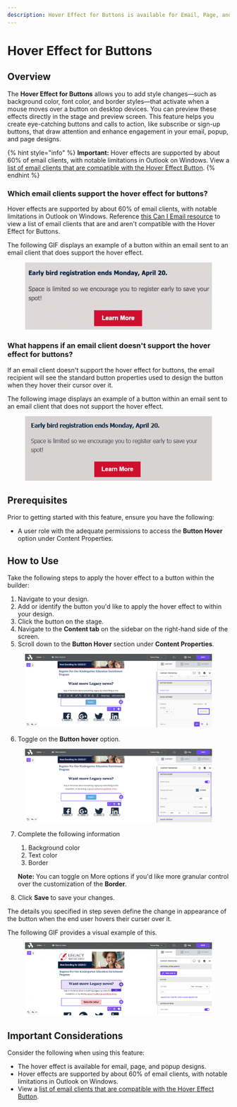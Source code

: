 ```yaml
---
description: Hover Effect for Buttons is available for Email, Page, and Popup builders.
---
```


# Hover Effect for Buttons

## **Overview**

The **Hover Effect for Buttons** allows you to add style changes—such as background color, font color, and border styles—that activate when a mouse moves over a button on desktop devices. You can preview these effects directly in the stage and preview screen. This feature helps you create eye-catching buttons and calls to action, like subscribe or sign-up buttons, that draw attention and enhance engagement in your email, popup, and page designs.

{% hint style="info" %}
**Important:** Hover effects are supported by about 60% of email clients, with notable limitations in Outlook on Windows. View a [list of email clients that are compatible with the Hover Effect Button](https://www.caniemail.com/features/css-pseudo-class-hover/).
{% endhint %}

### Which email clients support the hover effect for buttons?&#x20;

Hover effects are supported by about 60% of email clients, with notable limitations in Outlook on Windows. Reference [this Can I Email resource](https://www.caniemail.com/features/css-pseudo-class-hover/) to view a list of email clients that are and aren't compatible with the Hover Effect for Buttons.

The following GIF displays an example of a button within an email sent to an email client that does support the hover effect.

<figure><img src=".gitbook/assets/CleanShot 2024-11-26 at 11.46.36.gif" alt=""><figcaption></figcaption></figure>

### What happens if an email client doesn't support the hover effect for buttons?

If an email client doesn't support the hover effect for buttons, the email recipient will see the standard button properties used to design the button when they hover their cursor over it.

The following image displays an example of a button within an email sent to an email client that does not support the hover effect.

<figure><img src=".gitbook/assets/CleanShot 2024-11-26 at 11.47.41.png" alt=""><figcaption></figcaption></figure>

## **Prerequisites**

Prior to getting started with this feature, ensure you have the following:

* A user role with the adequate permissions to access the **Button Hover** option under Content Properties.

## **How to Use**

Take the following steps to apply the hover effect to a button within the builder:

1. Navigate to your design.
2. Add or identify the button you'd like to apply the hover effect to within your design.
3. Click the button on the stage.
4. Navigate to the **Content tab** on the sidebar on the right-hand side of the screen.
5. Scroll down to the **Button Hover** section under **Content Properties**.

<figure><img src=".gitbook/assets/CleanShot 2024-11-18 at 18.43.31@2x.png" alt=""><figcaption></figcaption></figure>

6. Toggle on the **Button hover** option.

<figure><img src=".gitbook/assets/CleanShot 2024-11-18 at 18.44.42@2x.png" alt=""><figcaption></figcaption></figure>

7.  Complete the following information

    1. Background color
    2. Text color
    3. Border

    **Note:** You can toggle on More options if you'd like more granular control over the customization of the **Border**.
8. Click **Save** to save your changes.

The details you specified in step seven define the change in appearance of the button when the end user hovers their curser over it.

The following GIF provides a visual example of this.

<figure><img src=".gitbook/assets/CleanShot 2024-11-18 at 18.56.30.gif" alt=""><figcaption></figcaption></figure>

## **Important Considerations**

Consider the following when using this feature:

* The hover effect is available for email, page, and popup designs.
* Hover effects are supported by about 60% of email clients, with notable limitations in Outlook on Windows.
* View a [list of email clients that are compatible with the Hover Effect Button](https://www.caniemail.com/features/css-pseudo-class-hover/).
